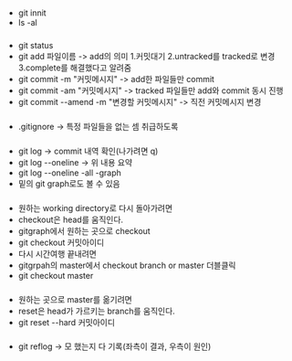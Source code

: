 ###
* git innit
* ls -al
###
* git status
* git add 파일이름 -> add의 의미 1.커밋대기 2.untracked를 tracked로 변경 3.complete를 해결했다고 알려줌
* git commit -m "커밋메시지" -> add한 파일들만 commit
* git commit -am "커밋메시지" -> tracked 파일들만 add와 commit 동시 진행
* git commit --amend -m "변경할 커밋메시지" -> 직전 커밋메시지 변경
###
* .gitignore -> 특정 파일들을 없는 셈 취급하도록
###
* git log -> commit 내역 확인(나가려면 q)
* git log --oneline -> 위 내용 요약
* git log --oneline -all -graph
* 밑의 git graph로도 볼 수 있음
###
* 원하는 working directory로 다시 돌아가려면
* checkout은 head를 움직인다. 
* gitgraph에서 원하는 곳으로 checkout
* git checkout 커밋아이디
* 다시 시간여행 끝내려면
* gitgrpah의 master에서 checkout branch or master 더블클릭
* git checkout master
###
* 원하는 곳으로 master를 옮기려면
* reset은 head가 가르키는 branch를 움직인다.
* git reset --hard 커밋아이디
###
* git reflog -> 모 했는지 다 기록(좌측이 결과, 우측이 원인)
